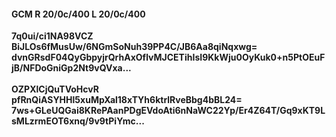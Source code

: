 #### GCM R 20/0c/400 L 20/0c/400
**7q0ui/ci1NA98VCZ**<br/>**BiJLOs6fMusUw/6NGmSoNuh39PP4C/JB6Aa8qiNqxwg=**<br/>**dvnGRsdF04QyGbpyjrQrhAxOflvMJCETihIsI9KkWju0OyKuk0+n5PtOEuFjB/NFDoGniGp2Nt9vQVxa...**<br/><br/>
**OZPXlCjQuTVoHcvR**<br/>**pfRnQiASYHHl5xuMpXal18xTYh6ktrlRveBbg4bBL24=**<br/>**7ws+GLeUQGai8KRePAanPDgEVdoAti6nNaWC22Yp/Er4Z64T/Gq9xKT9LsMLzrmEOT6xnq/9v9tPiYmc...**